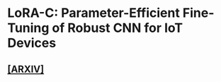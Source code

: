 # LoRA-C: Parameter-Efficient Fine-Tuning of Robust CNN for IoT Devices
## [[ARXIV]](http://arxiv.org/abs/2410.16954)